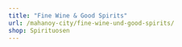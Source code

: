 ```yaml
---
title: "Fine Wine & Good Spirits"
url: /mahanoy-city/fine-wine-und-good-spirits/
shop: Spirituosen
---
```

